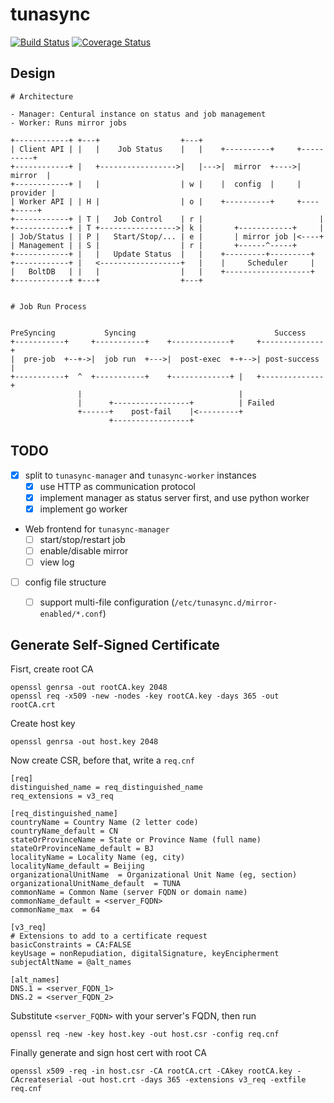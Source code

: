 tunasync
========

[![Build Status](https://travis-ci.org/tuna/tunasync.svg?branch=dev)](https://travis-ci.org/tuna/tunasync)
[![Coverage Status](https://coveralls.io/repos/github/tuna/tunasync/badge.svg?branch=dev)](https://coveralls.io/github/tuna/tunasync?branch=dev)

## Design

```
# Architecture

- Manager: Centural instance on status and job management
- Worker: Runs mirror jobs

+------------+ +---+                  +---+
| Client API | |   |    Job Status    |   |    +----------+     +----------+ 
+------------+ |   +----------------->|   |--->|  mirror  +---->|  mirror  | 
+------------+ |   |                  | w |    |  config  |     | provider | 
| Worker API | | H |                  | o |    +----------+     +----+-----+ 
+------------+ | T |   Job Control    | r |                          |       
+------------+ | T +----------------->| k |       +------------+     |       
| Job/Status | | P |   Start/Stop/... | e |       | mirror job |<----+       
| Management | | S |                  | r |       +------^-----+             
+------------+ |   |   Update Status  |   |    +---------+---------+         
+------------+ |   <------------------+   |    |     Scheduler     |
|   BoltDB   | |   |                  |   |    +-------------------+
+------------+ +---+                  +---+


# Job Run Process


PreSyncing           Syncing                               Success
+-----------+     +-----------+    +-------------+     +--------------+
|  pre-job  +--+->|  job run  +--->|  post-exec  +-+-->| post-success |
+-----------+  ^  +-----------+    +-------------+ |   +--------------+
			   |                                   |
			   |      +-----------------+          | Failed
			   +------+    post-fail    |<---------+
					  +-----------------+
```

## TODO

- [x] split to `tunasync-manager` and `tunasync-worker` instances
	- [x] use HTTP as communication protocol
	- [x] implement manager as status server first, and use python worker
	- [x] implement go worker
- Web frontend for `tunasync-manager`
	- [ ] start/stop/restart job
	- [ ] enable/disable mirror
	- [ ] view log
- [ ] config file structure
	- [ ] support multi-file configuration (`/etc/tunasync.d/mirror-enabled/*.conf`)


## Generate Self-Signed Certificate

Fisrt, create root CA

```
openssl genrsa -out rootCA.key 2048
openssl req -x509 -new -nodes -key rootCA.key -days 365 -out rootCA.crt
```

Create host key

```
openssl genrsa -out host.key 2048
```

Now create CSR, before that, write a `req.cnf`

```
[req]
distinguished_name = req_distinguished_name
req_extensions = v3_req

[req_distinguished_name]
countryName = Country Name (2 letter code)
countryName_default = CN
stateOrProvinceName = State or Province Name (full name)
stateOrProvinceName_default = BJ
localityName = Locality Name (eg, city)
localityName_default = Beijing
organizationalUnitName  = Organizational Unit Name (eg, section)
organizationalUnitName_default  = TUNA
commonName = Common Name (server FQDN or domain name)
commonName_default = <server_FQDN>
commonName_max  = 64

[v3_req]
# Extensions to add to a certificate request
basicConstraints = CA:FALSE
keyUsage = nonRepudiation, digitalSignature, keyEncipherment
subjectAltName = @alt_names

[alt_names]
DNS.1 = <server_FQDN_1>
DNS.2 = <server_FQDN_2>
```

Substitute `<server_FQDN>` with your server's FQDN, then run

```
openssl req -new -key host.key -out host.csr -config req.cnf
```

Finally generate and sign host cert with root CA

```
openssl x509 -req -in host.csr -CA rootCA.crt -CAkey rootCA.key -CAcreateserial -out host.crt -days 365 -extensions v3_req -extfile req.cnf
```
